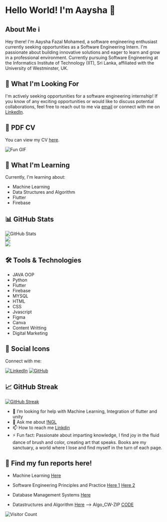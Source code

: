 # Hello World! I'm Aaysha 👋

## About Me ℹ️

Hey there! I'm Aaysha Fazal Mohamed, a software engineering enthusiast currently seeking opportunities as a Software Engineering Intern. I'm passionate about building innovative solutions and eager to learn and grow in a professional environment. Currently pursuing Software Engineering at the Informatics Institute of Technology (IIT), Sri Lanka, affiliated with the University of Westminster, UK.

## 🚀 What I'm Looking For

I'm actively seeking opportunities for a software engineering internship!
If you know of any exciting opportunities or would like to discuss potential collaborations, feel free to reach out to me via [email](mailto:aayshafazalmohamed@gmail.com) or connect with me on [LinkedIn](https://www.linkedin.com/in/aayshafazalmohamed/).

## 📄 PDF CV

You can view my CV [here](https://github.com/AAYSHAA/AAYSHAA/files/14745997/Aaysha.Fazal.Mohamed.4.pdf).

![Fun GIF](https://media.giphy.com/media/v1.Y2lkPTc5MGI3NjExbGFoeGF4NW1wNDZoMWoxOHc4b2lpbmx5bmxpZWJ1bzE2bHpta3J4aSZlcD12MV9pbnRlcm5hbF9naWZfYnlfaWQmY3Q9Zw/BferOKonYOspm28AiB/giphy.gif)

## 🌱 What I'm Learning

Currently, I'm learning about:
- Machine Learning
- Data Structures and Algorithm
- Flutter
- Firebase

## 📊 GitHub Stats

![GitHub Stats](https://github-readme-stats.vercel.app/api?username=AAYSHAA&theme=algolia&hide_border=false&include_all_commits=false&count_private=false)<br/>
![](https://github-readme-streak-stats.herokuapp.com/?user=AAYSHAA&theme=algolia&hide_border=false)<br/>
![](https://github-readme-stats.vercel.app/api/top-langs/?username=AAYSHAA&theme=algolia&hide_border=false&include_all_commits=false&count_private=false&layout=compact)

## 🛠️ Tools & Technologies

- JAVA OOP
- Python
- Flutter
- Firebase
- MYSQL
- HTML
- CSS
- Jvascript
- Figma
- Canva
- Content Writting
- Digital Marketing

## 🎨 Social Icons

Connect with me:

[![LinkedIn](https://img.shields.io/badge/LinkedIn-Connect-blue)](https://www.linkedin.com/in/aayshafazalmohamed/)
[![GitHub](https://img.shields.io/badge/GitHub-Follow-blue)](https://github.com/AAYSHAA)

## 📈 GitHub Streak

[![GitHub Streak](https://github-readme-streak-stats.herokuapp.com/?user=AAYSHAA)](https://git.io/streak-stats)


- 🤔 I’m looking for help with Machine Learning, Integration of flutter and unity
- 💬 Ask me about [!NGL](https://ngl.link/dentr)
- 📫 How to reach me [Linkdin](https://www.linkedin.com/in/aayshafazalmohamed/)
- ⚡ Fun fact: Passionate about imparting knowledge, I find joy in the fluid dance of brush and color, creating art that speaks. Books are my sanctuary, a world where I lose and find myself in the turn of each page.


## 📄 Find my fun reports here!
- Machine Learning [Here](https://github.com/AAYSHAA/AAYSHAA/files/14746105/4COSC008C_Report_w1956175_.Aaysha.MohamedTCS.pdf)

- Software Engineering Principles and Practice
  [Here 1](https://github.com/AAYSHAA/AAYSHAA/files/14746144/W1956175_Aaysha.Fazal.Mohamed_Individual.Report_SEPP1.pdf)
  [Here 2](https://github.com/AAYSHAA/AAYSHAA/files/14746123/w1956175_Aaysha_Fazal_Mohamed_CW2.pdf)

- Database Management Systems [Here](https://github.com/AAYSHAA/AAYSHAA/files/14746133/Aaysha_Fazal_Mohamed_w1956175DBMS.pdf)

- Datastructures and Algorithm [Here](https://github.com/AAYSHAA/AAYSHA/files/15099552/Aaysha_Mohamed_w1956175_20221493.pdf) --> Algo_CW-ZIP [CODE](https://github.com/AAYSHAA/AAYSHA/files/15099554/Algo_CW_20221493_W1956175.zip)

![Visitor Count](https://visitcount.itsvg.in/api?id=AAYSHAA&label=Visitors&color=12&icon=3&pretty=true)


